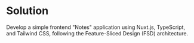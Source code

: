 # Solution
Develop a simple frontend "Notes" application using Nuxt.js, TypeScript, and Tailwind CSS, following the Feature-Sliced Design (FSD) architecture.

